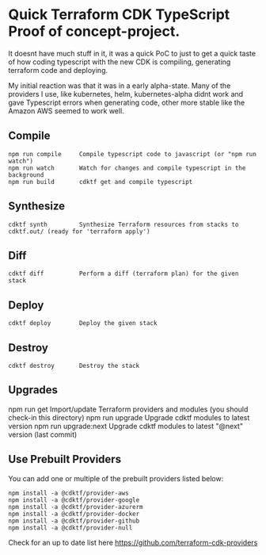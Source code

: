 #  Quick Terraform CDK TypeScript  Proof of concept-project.
It doesnt have much stuff in it, it was a quick PoC to just to get a quick taste of how 
coding typescript with the new CDK is compiling, generating terraform code and deploying.

My initial reaction was that it was in a early alpha-state.
Many of the providers I use, like kubernetes, helm, kubernetes-alpha didnt work
and gave Typescript errors when generating code, other more stable like the
Amazon AWS seemed to work well.

##  Compile
    npm run compile     Compile typescript code to javascript (or "npm run watch")
    npm run watch       Watch for changes and compile typescript in the background
    npm run build       cdktf get and compile typescript

##  Synthesize
    cdktf synth         Synthesize Terraform resources from stacks to cdktf.out/ (ready for 'terraform apply')

##  Diff
    cdktf diff          Perform a diff (terraform plan) for the given stack

##  Deploy
    cdktf deploy        Deploy the given stack

##  Destroy
    cdktf destroy       Destroy the stack


## Upgrades
   npm run get           Import/update Terraform providers and modules (you should check-in this directory)
   npm run upgrade       Upgrade cdktf modules to latest version
   npm run upgrade:next  Upgrade cdktf modules to latest "@next" version (last commit)

## Use Prebuilt Providers

  You can add one or multiple of the prebuilt providers listed below:

    npm install -a @cdktf/provider-aws
    npm install -a @cdktf/provider-google
    npm install -a @cdktf/provider-azurerm
    npm install -a @cdktf/provider-docker
    npm install -a @cdktf/provider-github
    npm install -a @cdktf/provider-null

  Check for an up to date list here https://github.com/terraform-cdk-providers
